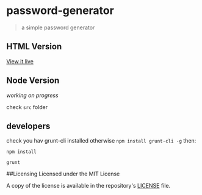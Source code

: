 # password-generator
> a simple password generator

## HTML Version
[View it live ](http;//tsamaya.github.io/password-generator/html/)

## Node Version
_working on progress_

check `src` folder

## developers
check you hav grunt-cli installed otherwise `npm install grunt-cli -g`
then:

`npm install`

`grunt`


##Licensing
Licensed under the MIT License

A copy of the license is available in the repository's [LICENSE](LICENSE) file.
